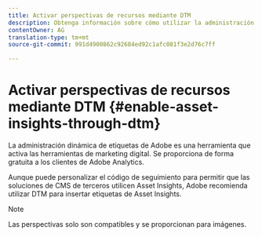 ```yaml
---
title: Activar perspectivas de recursos mediante DTM
description: Obtenga información sobre cómo utilizar la administración dinámica de etiquetas (DTM) de Adobe para activar las perspectivas de recursos.
contentOwner: AG
translation-type: tm+mt
source-git-commit: 991d4900862c92684ed92c1afc081f3e2d76c7ff

---
```



# Activar perspectivas de recursos mediante DTM {#enable-asset-insights-through-dtm}

La administración dinámica de etiquetas de Adobe es una herramienta que activa las herramientas de marketing digital. Se proporciona de forma gratuita a los clientes de Adobe Analytics.

Aunque puede personalizar el código de seguimiento para permitir que las soluciones de CMS de terceros utilicen Asset Insights, Adobe recomienda utilizar DTM para insertar etiquetas de Asset Insights.

>[!NOTE]
>
>Las perspectivas solo son compatibles y se proporcionan para imágenes.

<!--
Perform these steps to enable Asset Insights through DTM.

1. Tap/click the AEM logo, and go to **[!UICONTROL Tools]** &gt; **[!UICONTROL Assets]** &gt; **[!UICONTROL Insights Configuration]**.
1. [Configure AEM instance with DTM Cloud Service](/help/sites-administering/dtm.md)

   The API token should be available once you log on to [https://dtm.adobe.com](https://dtm.adobe.com/) and visit **[!UICONTROL Account Settings]** from the Profile icon. This step is not required from the Asset Insights standpoint, because the integration of AEM Sites with Asset Insights is still in the works.

1. Log on to [https://dtm.adobe.com](https://dtm.adobe.com/), and select a Company, as appropriate.
1. Create/Open an the existing Web Property

    * Select the **[!UICONTROL Web Properties]** tab, and then tap/click **[!UICONTROL Add Property]**.
    
    * Update the fields as appropriate, and tap/click **[!UICONTROL Create Property]**. See [documentation](https://helpx.adobe.com/experience-manager/using/dtm.html).

   ![chlimage_1-57](assets/chlimage_1-57.png)

1. In the **[!UICONTROL Rules]** tab, select **[!UICONTROL Page Load Rules]** from the navigation pane and tap/click **[!UICONTROL Create New Rule]**.

   ![chlimage_1-58](assets/chlimage_1-58.png)

1. Expand **[!UICONTROL Javascript /Third Party Tags]**. Then tap/click **[!UICONTROL Add New Script]** in the **[!UICONTROL Sequential HTML]** tab to open the Script dialog.

   ![chlimage_1-59](assets/chlimage_1-59.png)

1. Tap/click the AEM logo, and go to **[!UICONTROL Tools > Assets]**.
1. Tap/click **[!UICONTROL Insights Page Tracker]**, copy the tracker code, and then paste it in the Script dialog you opened in step 6. Save the changes.

   >[!NOTE]
   >
   > * `AppMeasurement.js` is removed. It is expected to be available through DTM's Adobe Analytics tool.
   > * The call to `assetAnalytics.dispatcher.init`() is removed. The function is expected to be called once DTM's Adobe Analytics tool finishes loading.
   > * Depending on where Asset Insights Page Tracker is hosted (for example AEM, CDN and so on), the origin of the script source may require changes.
   > * For AEM-hosted Page Tracker, the source should point to a publish instance using the host name of the dispatcher instance.

1. Access `https://dtm.adobe.com`. Click **[!UICONTROL Overview]** in the web property and click **[!UICONTROL Add Tool]** or open an existing Adobe Analytics Tool. While creating the tool, you can set **[!UICONTROL Configuration Method]** to **[!UICONTROL Automatic]**.

   ![chlimage_1-60](assets/chlimage_1-60.png)

   Select Staging/Production report suites, as appropriate.

1. Expand **[!UICONTROL Library Management]**, and ensure that **[!UICONTROL Load Library at]** is set to **[!UICONTROL Page Top]**.

   ![chlimage_1-61](assets/chlimage_1-61.png)

1. Expand **[!UICONTROL Customize Page Code]**, and click or tap **[!UICONTROL Open Editor]**.

   ![chlimage_1-62](assets/chlimage_1-62.png)

1. Paste the following code in the window:

    * The page load rule in DTM only includes the pagetracker.js code. Any `assetAnalytics` fields are considered as overrides for default values. They are not required by default.
    * The code calls `assetAnalytics.dispatcher.init`() after making sure that `_satellite.getToolsByType('sc')[0].getS`() is initialized and `assetAnalytics,dispatcher.init` is available. Therefore, you can skip adding it in step 11.
    
    * As indicated in comments within the Insights Page Tracker code (**[!UICONTROL Tools > Assets > Insights Page Tracker]**), when Page Tracker does not create an `AppMeasurement` object, the first three arguments (RSID, Tracking Server, and Visitor Namespace) are irrelevant. Empty strings are passed instead to highlight this.  
      The remaining arguments correspond to what is configured in the Insights Configuration page (**[!UICONTROL Tools > Assets > Insights Configuration]**).
    
    * The AppMeasurement object is retrieved by querying `satelliteLib` for all available SiteCatalyst engines. If multiple tags are configured, change the index of the array selector appropriately. Entries in the array are ordered as per SiteCatalyst tools available in the DTM interface.

1. Save and close the Code Editor window, and then save the changes in the Tool configuration.
1. In the **[!UICONTROL Approvals]** tab, approve both the pending approvals. The DTM tag is ready for insertion in your web page. For details on how to insert DTM tags in web pages, see [Integrating DTM in custom page templates](https://blogs.adobe.com/experiencedelivers/experience-management/integrating-dtm-custom-aem6-page-template/).

-->
